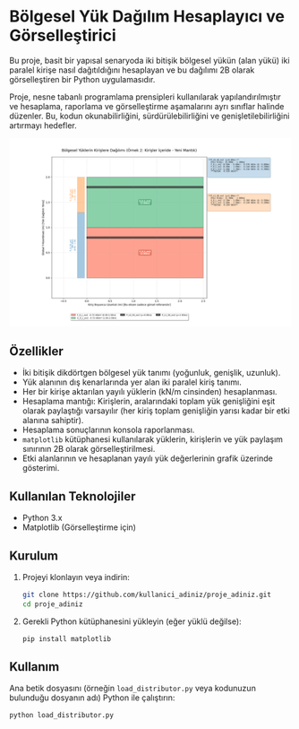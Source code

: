 # Bölgesel Yük Dağılım Hesaplayıcı ve Görselleştirici

Bu proje, basit bir yapısal senaryoda iki bitişik bölgesel yükün (alan yükü) iki paralel kirişe nasıl dağıtıldığını hesaplayan ve bu dağılımı 2B olarak görselleştiren bir Python uygulamasıdır.

Proje, nesne tabanlı programlama prensipleri kullanılarak yapılandırılmıştır ve hesaplama, raporlama ve görselleştirme aşamalarını ayrı sınıflar halinde düzenler. Bu, kodun okunabilirliğini, sürdürülebilirliğini ve genişletilebilirliğini artırmayı hedefler.

![Örnek Görselleştirme](Figure_1.png)

## Özellikler

*   İki bitişik dikdörtgen bölgesel yük tanımı (yoğunluk, genişlik, uzunluk).
*   Yük alanının dış kenarlarında yer alan iki paralel kiriş tanımı.
*   Her bir kirişe aktarılan yayılı yüklerin (kN/m cinsinden) hesaplanması.
*   Hesaplama mantığı: Kirişlerin, aralarındaki toplam yük genişliğini eşit olarak paylaştığı varsayılır (her kiriş toplam genişliğin yarısı kadar bir etki alanına sahiptir).
*   Hesaplama sonuçlarının konsola raporlanması.
*   `matplotlib` kütüphanesi kullanılarak yüklerin, kirişlerin ve yük paylaşım sınırının 2B olarak görselleştirilmesi.
*   Etki alanlarının ve hesaplanan yayılı yük değerlerinin grafik üzerinde gösterimi.

## Kullanılan Teknolojiler

*   Python 3.x
*   Matplotlib (Görselleştirme için)

## Kurulum

1.  Projeyi klonlayın veya indirin:
    ```bash
    git clone https://github.com/kullanici_adiniz/proje_adiniz.git
    cd proje_adiniz
    ```
2.  Gerekli Python kütüphanesini yükleyin (eğer yüklü değilse):
    ```bash
    pip install matplotlib
    ```

## Kullanım

Ana betik dosyasını (örneğin `load_distributor.py` veya kodunuzun bulunduğu dosyanın adı) Python ile çalıştırın:

```bash
python load_distributor.py



